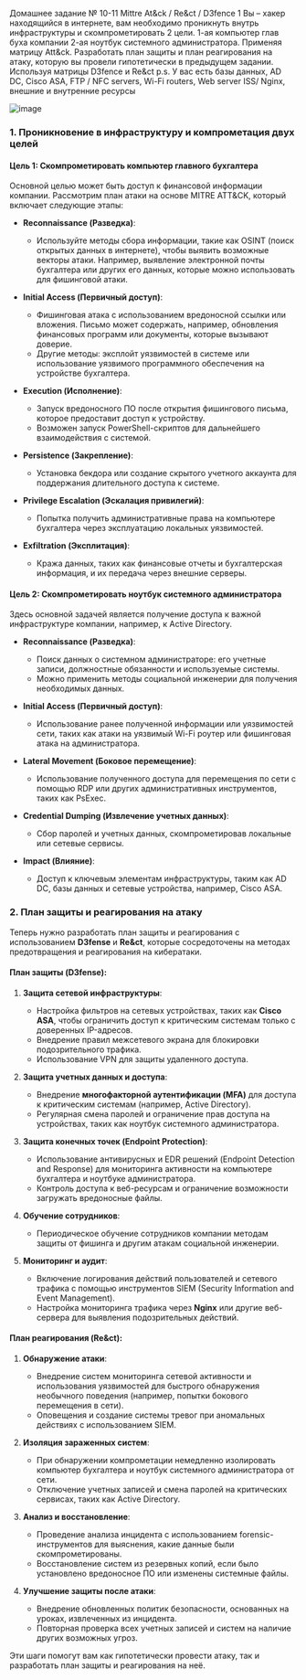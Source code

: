 Домашнее задание № 10-11
Mittre At&ck / Re&ct / D3fence
1 Вы – хакер находящийся в интернете, вам необходимо
проникнуть внутрь инфраструктуры и скомпрометировать 2
цели. 1-ая компьютер глав буха компании 2-ая ноутбук
системного администратора. Применяя матрицу Att&ck.
Разработать план защиты и план реагирования на атаку, которую вы
провели гипотетически в предыдущем задании. Используя матрицы
D3fence и Re&ct
p.s. У вас есть базы данных, AD DC, Cisco ASA, FTP / NFC servers, Wi-Fi
routers, Web server ISS/ Nginx, внешние и внутренние ресурсы


![image](https://github.com/user-attachments/assets/e1e16f1d-22d0-4269-90c1-f6ad9cb08298)



### 1. Проникновение в инфраструктуру и компрометация двух целей

#### Цель 1: Скомпрометировать компьютер главного бухгалтера

Основной целью может быть доступ к финансовой информации компании. Рассмотрим план атаки на основе MITRE ATT&CK, который включает следующие этапы:

- **Reconnaissance (Разведка)**:
  - Используйте методы сбора информации, такие как OSINT (поиск открытых данных в интернете), чтобы выявить возможные векторы атаки. Например, выявление электронной почты бухгалтера или других его данных, которые можно использовать для фишинговой атаки.

- **Initial Access (Первичный доступ)**:
  - Фишинговая атака с использованием вредоносной ссылки или вложения. Письмо может содержать, например, обновления финансовых программ или документы, которые вызывают доверие.
  - Другие методы: эксплойт уязвимостей в системе или использование уязвимого программного обеспечения на устройстве бухгалтера.

- **Execution (Исполнение)**:
  - Запуск вредоносного ПО после открытия фишингового письма, которое предоставит доступ к устройству.
  - Возможен запуск PowerShell-скриптов для дальнейшего взаимодействия с системой.

- **Persistence (Закрепление)**:
  - Установка бекдора или создание скрытого учетного аккаунта для поддержания длительного доступа к системе.

- **Privilege Escalation (Эскалация привилегий)**:
  - Попытка получить административные права на компьютере бухгалтера через эксплуатацию локальных уязвимостей.

- **Exfiltration (Эксплитация)**:
  - Кража данных, таких как финансовые отчеты и бухгалтерская информация, и их передача через внешние серверы.

#### Цель 2: Скомпрометировать ноутбук системного администратора

Здесь основной задачей является получение доступа к важной инфраструктуре компании, например, к Active Directory.

- **Reconnaissance (Разведка)**:
  - Поиск данных о системном администраторе: его учетные записи, должностные обязанности и используемые системы.
  - Можно применить методы социальной инженерии для получения необходимых данных.

- **Initial Access (Первичный доступ)**:
  - Использование ранее полученной информации или уязвимостей сети, таких как атаки на уязвимый Wi-Fi роутер или фишинговая атака на администратора.

- **Lateral Movement (Боковое перемещение)**:
  - Использование полученного доступа для перемещения по сети с помощью RDP или других административных инструментов, таких как PsExec.

- **Credential Dumping (Извлечение учетных данных)**:
  - Сбор паролей и учетных данных, скомпрометировав локальные или сетевые сервисы.

- **Impact (Влияние)**:
  - Доступ к ключевым элементам инфраструктуры, таким как AD DC, базы данных и сетевые устройства, например, Cisco ASA.

### 2. План защиты и реагирования на атаку

Теперь нужно разработать план защиты и реагирования с использованием **D3fense** и **Re&ct**, которые сосредоточены на методах предотвращения и реагирования на кибератаки.


#### План защиты (D3fense):

1. **Защита сетевой инфраструктуры**:
   - Настройка фильтров на сетевых устройствах, таких как **Cisco ASA**, чтобы ограничить доступ к критическим системам только с доверенных IP-адресов.
   - Внедрение правил межсетевого экрана для блокировки подозрительного трафика.
   - Использование VPN для защиты удаленного доступа.

2. **Защита учетных данных и доступа**:
   - Внедрение **многофакторной аутентификации (MFA)** для доступа к критическим системам (например, Active Directory).
   - Регулярная смена паролей и ограничение прав доступа на устройствах, таких как ноутбук системного администратора.

3. **Защита конечных точек (Endpoint Protection)**:
   - Использование антивирусных и EDR решений (Endpoint Detection and Response) для мониторинга активности на компьютере бухгалтера и ноутбуке администратора.
   - Контроль доступа к веб-ресурсам и ограничение возможности загружать вредоносные файлы.

4. **Обучение сотрудников**:
   - Периодическое обучение сотрудников компании методам защиты от фишинга и другим атакам социальной инженерии.

5. **Мониторинг и аудит**:
   - Включение логирования действий пользователей и сетевого трафика с помощью инструментов SIEM (Security Information and Event Management).
   - Настройка мониторинга трафика через **Nginx** или другие веб-сервера для выявления подозрительных действий.

#### План реагирования (Re&ct):

1. **Обнаружение атаки**:
   - Внедрение систем мониторинга сетевой активности и использования уязвимостей для быстрого обнаружения необычного поведения (например, попытки бокового перемещения в сети).
   - Оповещения и создание системы тревог при аномальных действиях с использованием SIEM.

2. **Изоляция зараженных систем**:
   - При обнаружении компрометации немедленно изолировать компьютер бухгалтера и ноутбук системного администратора от сети.
   - Отключение учетных записей и смена паролей на критических сервисах, таких как Active Directory.

3. **Анализ и восстановление**:
   - Проведение анализа инцидента с использованием forensic-инструментов для выяснения, какие данные были скомпрометированы.
   - Восстановление систем из резервных копий, если было установлено вредоносное ПО или изменены системные файлы.

4. **Улучшение защиты после атаки**:
   - Внедрение обновленных политик безопасности, основанных на уроках, извлеченных из инцидента.
   - Повторная проверка всех учетных записей и систем на наличие других возможных угроз.

Эти шаги помогут вам как гипотетически провести атаку, так и разработать план защиты и реагирования на неё.
